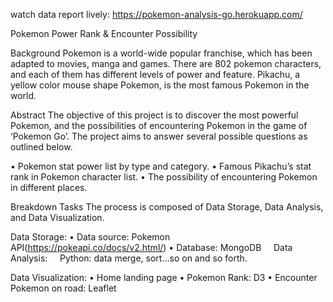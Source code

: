 watch data report lively: https://pokemon-analysis-go.herokuapp.com/

Pokemon Power Rank & Encounter Possibility 

Background
Pokemon is a world-wide popular franchise, which has been adapted to movies, manga and games. There are 802 pokemon characters, and each of them has different levels of power and feature. Pikachu, a yellow color mouse shape Pokemon, is the most famous Pokemon in the world.

Abstract
The objective of this project is to discover the most powerful Pokemon, and the possibilities of encountering Pokemon in the game of ‘Pokemon Go’. The project aims to answer several possible questions as outlined below.

•	Pokemon stat power list by type and category.
•	Famous Pikachu’s stat rank in Pokemon character list.
•	The possibility of encountering Pokemon in different places.
 
Breakdown Tasks
The process is composed of Data Storage, Data Analysis, and Data Visualization.

Data Storage:
•	Data source: Pokemon API(https://pokeapi.co/docs/v2.html/)
•	Database: MongoDB
    
Data Analysis:
    Python: data merge, sort…so on and so forth.

Data Visualization:
•	Home landing page
•	Pokemon Rank: D3
•	Encounter Pokemon on road: Leaflet
